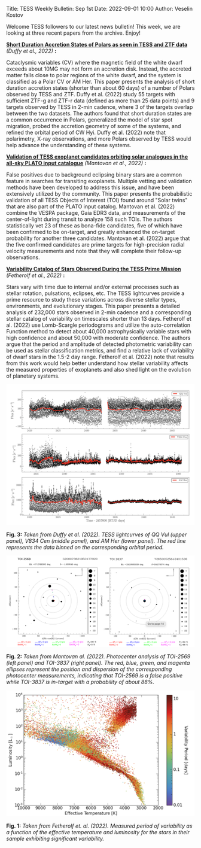 Title: TESS Weekly Bulletin: Sep 1st
Date: 2022-09-01 10:00
Author: Veselin Kostov

Welcome TESS followers to our latest news bulletin! This week, we are looking at three recent papers from the archive. Enjoy!

**[Short Duration Accretion States of Polars as seen in TESS and ZTF data](https://arxiv.org/abs/2208.14855)** *(Duffy et al., 2022)* **:**

Cataclysmic variables (CV) where the magnetic field of the white dwarf exceeds about 10MG may not form an accretion disk. Instead, the accreted matter falls close to polar regions of the white dwarf, and the system is classified as a Polar CV or AM Her. This paper presents the analysis of short duration accretion states (shorter than about 60 days) of a number of Polars observed by TESS and ZTF. Duffy et al. (2022) study 55 targets with sufficient ZTF-g and ZTF-r data (defined as more than 25 data points) and 9 targets observed by TESS in 2-min cadence, where 3 of the targets overlap between the two datasets. The authors found that short duration states are a common occurrence in Polars, generalized the model of star spot migration, probed the accretion geometry of some of the systems, and refined the orbital period of CW Hyi. Duffy et al. (2022) note that polarimetry, X-ray observations, and more Polars observed by TESS would help advance the understanding of these systems. 


**[Validation of TESS exoplanet candidates orbiting solar analogues in the all-sky PLATO input catalogue](https://arxiv.org/abs/2208.12276)** *(Mantovan et al., 2022)* **:**

False positives due to background eclipsing binary stars are a common feature in searches for transiting exoplanets. Multiple vetting and validation methods have been developed to address this issue, and have been extensively utilized by the community. This paper presents the probabilistic validation of all TESS Objects of Interest (TOI) found around "Solar twins" that are also part of the PLATO input catalog. Mantovan et al. (2022) combine the VESPA package, Gaia EDR3 data, and measurements of the center-of-light during transit to analyze 158 such TOIs. The authors statistically vet 23 of these as bona-fide candidates, five of which have been confirmed to be on-target, and greatly enhanced the on-target probability for another three candidates. Mantovan et al. (2022) argue that the five confirmed candidates are prime targets for high-precision radial velocity measurements and note that they will complete their follow-up observations. 


**[Variability Catalog of Stars Observed During the TESS Prime Mission](https://arxiv.org/abs/2208.11721)** *(Fetherolf et al., 2022)* **:**

Stars vary with time due to internal and/or external processes such as stellar rotation, pulsations, eclipses, etc. The TESS lightcurves provide a prime resource to study these variations across diverse stellar types, environments, and evolutionary stages. This paper presents a detailed analysis of 232,000 stars observed in 2-min cadence and a corresponding stellar catalog of variability on timescales shorter than 13 days. Fetherolf et al. (2022) use Lomb-Scargle periodograms and utilize the auto-correlation Function method to detect about 40,000 astrophysically variable stars with high confidence and about 50,000 with moderate confidence. The authors argue that the period and amplitude of detected photometric variability can be used as stellar classification metrics, and find a relative lack of variability of dwarf stars in the 1.5-2 day range. Fetherolf et al. (2022) note that results from this work would help better understand how stellar variability affects the measured properties of exoplanets and also shed light on the evolution of planetary systems.

![Duffy2022](images/news/Duffy_2022_Fig4.png)

**Fig. 3:** *Taken from Duffy et al. (2022). TESS lightcurves of QQ Vul (upper panel), V834 Cen (middle panel), and AM Her (lower panel). The red line represents the data binned on the corresponding orbital period.*


![Mantovan2022](images/news/Mantovan_2022_Fig8.png)

**Fig. 2:** *Taken from Mantovan al. (2022). Photocenter analysis of TOI-2569 (left panel) and TOI-3837 (right panel). The red, blue, green, and magenta ellipses represent the position and dispersion of the corresponding photocenter measurements, indicating that TOI-2569 is a false positive while TOI-3837 is in-target with a probability of about 88%.*

![Fetherolf2022](images/news/Fetherolf_2022_Fig7.png)

**Fig. 1:** *Taken from Fetherolf et. al. (2022). Measured period of variability as a function of the effective temperature and luminosity for the stars in their sample exhibiting significant variability.*